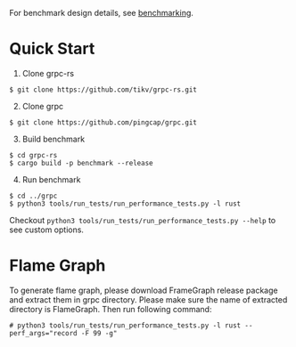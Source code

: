 For benchmark design details, see [benchmarking](http://www.grpc.io/docs/guides/benchmarking.html).

Quick Start
===========

1. Clone grpc-rs

```
$ git clone https://github.com/tikv/grpc-rs.git
```

2. Clone grpc

```
$ git clone https://github.com/pingcap/grpc.git
```

3. Build benchmark

```
$ cd grpc-rs
$ cargo build -p benchmark --release
```

4. Run benchmark

```
$ cd ../grpc
$ python3 tools/run_tests/run_performance_tests.py -l rust
```

Checkout `python3 tools/run_tests/run_performance_tests.py --help` to see custom options.

Flame Graph
===========

To generate flame graph, please download FrameGraph release package and extract them in grpc directory.
Please make sure the name of extracted directory is FlameGraph. Then run following command:

```
# python3 tools/run_tests/run_performance_tests.py -l rust --perf_args="record -F 99 -g"
```
